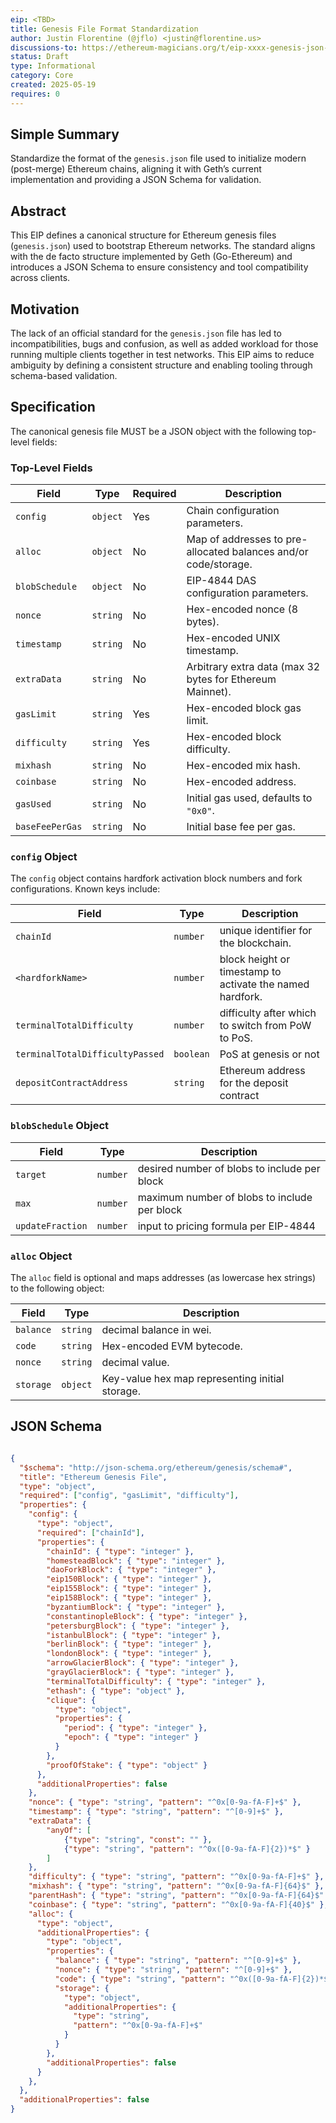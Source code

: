 ```yaml
---
eip: <TBD>
title: Genesis File Format Standardization
author: Justin Florentine (@jflo) <justin@florentine.us>
discussions-to: https://ethereum-magicians.org/t/eip-xxxx-genesis-json-standardization/24271
status: Draft
type: Informational
category: Core
created: 2025-05-19
requires: 0
---
```


## Simple Summary

Standardize the format of the `genesis.json` file used to initialize modern (post-merge) Ethereum chains, aligning it with Geth’s current implementation and providing a JSON Schema for validation.

## Abstract

This EIP defines a canonical structure for Ethereum genesis files (`genesis.json`) used to bootstrap Ethereum networks. The standard aligns with the de facto structure implemented by Geth (Go-Ethereum) and introduces a JSON Schema to ensure consistency and tool compatibility across clients.

## Motivation

The lack of an official standard for the `genesis.json` file has led to incompatibilities, bugs and confusion, as well as added workload for those running multiple clients together in test networks. This EIP aims to reduce ambiguity by defining a consistent structure and enabling tooling through schema-based validation.

## Specification

The canonical genesis file MUST be a JSON object with the following top-level fields:

### Top-Level Fields

| Field           | Type              | Required | Description                                                     |
|-----------------|-------------------|----------|-----------------------------------------------------------------|
| `config`        | `object`          | Yes      | Chain configuration parameters.                                 |
| `alloc`         | `object`          | No       | Map of addresses to pre-allocated balances and/or code/storage. |
| `blobSchedule`    | `object`          | No       | EIP-4844 DAS configuration parameters.                          |
| `nonce`         | `string`          | No       | Hex-encoded nonce (8 bytes).                                    |
| `timestamp`     | `string`          | No       | Hex-encoded UNIX timestamp.                                     |
| `extraData`     | `string`          | No       | Arbitrary extra data (max 32 bytes for Ethereum Mainnet).       |
| `gasLimit`      | `string`          | Yes      | Hex-encoded block gas limit.                                    |
| `difficulty`    | `string`          | Yes      | Hex-encoded block difficulty.                                   |
| `mixhash`       | `string`          | No       | Hex-encoded mix hash.                                           |
| `coinbase`      | `string`          | No       | Hex-encoded address.                                            |
| `gasUsed`       | `string`          | No       | Initial gas used, defaults to `"0x0"`.                          |
| `baseFeePerGas` | `string`          | No       | Initial base fee per gas.                                       |

### `config` Object

The `config` object contains hardfork activation block numbers and fork configurations. Known keys include:

| Field     | Type     | Description                                      |
|-----------|----------|--------------------------------------------------|
| `chainId` | `number` | unique identifier for the blockchain.            |
| `<hardforkName>`| `number` | block height or timestamp to activate the named hardfork.|
|`terminalTotalDifficulty`| `number` | difficulty after which to switch from PoW to PoS.|
|`terminalTotalDifficultyPassed`| `boolean` | PoS at genesis or not |
|`depositContractAddress` | `string` | Ethereum address for the deposit contract |

### `blobSchedule` Object

| Field    | Type     | Description                                  |
|----------|----------|----------------------------------------------|
| `target` | `number` | desired number of blobs to include per block |
| `max` | `number` | maximum number of blobs to include per block |
| `updateFraction` | `number` | input to pricing formula per EIP-4844 |

### `alloc` Object

The `alloc` field is optional and maps addresses (as lowercase hex strings) to the following object:

| Field         | Type     | Description                                     |
|---------------|----------|-------------------------------------------------|
| `balance`     | `string` | decimal balance in wei.                         |
| `code`        | `string` | Hex-encoded EVM bytecode.                       |
| `nonce`      | `string` | decimal value.
| `storage`     | `object` | Key-value hex map representing initial storage. |

## JSON Schema

```json

{
  "$schema": "http://json-schema.org/ethereum/genesis/schema#",
  "title": "Ethereum Genesis File",
  "type": "object",
  "required": ["config", "gasLimit", "difficulty"],
  "properties": {
    "config": {
      "type": "object",
      "required": ["chainId"],
      "properties": {
        "chainId": { "type": "integer" },
        "homesteadBlock": { "type": "integer" },
        "daoForkBlock": { "type": "integer" },
        "eip150Block": { "type": "integer" },
        "eip155Block": { "type": "integer" },
        "eip158Block": { "type": "integer" },
        "byzantiumBlock": { "type": "integer" },
        "constantinopleBlock": { "type": "integer" },
        "petersburgBlock": { "type": "integer" },
        "istanbulBlock": { "type": "integer" },
        "berlinBlock": { "type": "integer" },
        "londonBlock": { "type": "integer" },
        "arrowGlacierBlock": { "type": "integer" },
        "grayGlacierBlock": { "type": "integer" },
        "terminalTotalDifficulty": { "type": "integer" },
        "ethash": { "type": "object" },
        "clique": {
          "type": "object",
          "properties": {
            "period": { "type": "integer" },
            "epoch": { "type": "integer" }
          }
        },
        "proofOfStake": { "type": "object" }
      },
      "additionalProperties": false
    },
    "nonce": { "type": "string", "pattern": "^0x[0-9a-fA-F]+$" },
    "timestamp": { "type": "string", "pattern": "^[0-9]+$" },
    "extraData": { 
	    "anyOf": [ 
		    {"type": "string", "const": "" },
		    {"type": "string", "pattern": "^0x([0-9a-fA-F]{2})*$" }
	    ]
    },
    "difficulty": { "type": "string", "pattern": "^0x[0-9a-fA-F]+$" },
    "mixhash": { "type": "string", "pattern": "^0x[0-9a-fA-F]{64}$" },
    "parentHash": { "type": "string", "pattern": "^0x[0-9a-fA-F]{64}$" },
    "coinbase": { "type": "string", "pattern": "^0x[0-9a-fA-F]{40}$" },
    "alloc": {
      "type": "object",
      "additionalProperties": {
        "type": "object",
        "properties": {
          "balance": { "type": "string", "pattern": "^[0-9]+$" },
    	  "nonce": { "type": "string", "pattern": "^[0-9]+$" },
          "code": { "type": "string", "pattern": "^0x([0-9a-fA-F]{2})*$" },
          "storage": {
            "type": "object",
            "additionalProperties": {
              "type": "string",
              "pattern": "^0x[0-9a-fA-F]+$"
            }
          }
        },
        "additionalProperties": false
      }
    },
  },
  "additionalProperties": false
}


